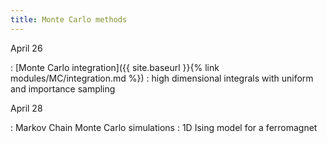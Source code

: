 ```yaml
---
title: Monte Carlo methods
---
```


April 26

: [Monte Carlo integration]({{ site.baseurl }}{% link
  modules/MC/integration.md %})
  : high dimensional integrals with uniform and importance sampling
  
April 28

: Markov Chain Monte Carlo simulations
  : 1D Ising model for a ferromagnet
